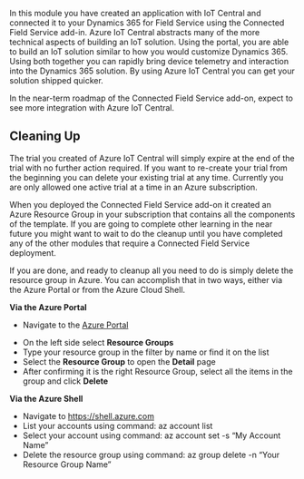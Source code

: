 In this module you have created an application with IoT Central and connected it to your Dynamics 365 for Field Service using the Connected Field Service add-in.  Azure IoT Central abstracts many of the more technical aspects of building an IoT solution.  Using the portal, you are able to build an IoT solution similar to how you would customize Dynamics 365.  Using both together you can rapidly bring device telemetry and interaction into the Dynamics 365 solution.  By using Azure IoT Central you can get your solution shipped quicker.

In the near-term roadmap of the Connected Field Service add-on, expect to see more integration with Azure IoT Central. 

## Cleaning Up ##

The trial you created of Azure IoT Central will simply expire at the end of the trial with no further action required.  If you want to re-create your trial from the beginning you can delete your existing trial at any time.  Currently you are only allowed one active trial at a time in an Azure subscription. 

When you deployed the Connected Field Service add-on it created an Azure Resource Group in your subscription that contains all the components of the template.  If you are going to complete other learning in the near future you might want to wait to do the cleanup until you have completed any of the other modules that require a Connected Field Service deployment.

If you are done, and ready to cleanup all you need to do is simply delete the resource group in Azure.  You can accomplish that in two ways, either via the Azure Portal or from the Azure Cloud Shell.

**Via the Azure Portal**

* Navigate to the [Azure Portal](https://portal.azure.com)
- On the left side select **Resource Groups**
- Type your resource group in the filter by name or find it on the list
- Select the **Resource Group** to open the **Detail** page
- After confirming it is the right Resource Group, select all the items in the group and click **Delete**

**Via the Azure Shell**

- Navigate to <https://shell.azure.com>
- List your accounts using command: az account list
- Select your account using command: az account set -s “My Account Name”
- Delete the resource group using command: az group delete -n “Your Resource Group Name”
